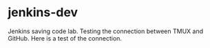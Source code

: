 # jenkins-dev
Jenkins saving code lab.
Testing the connection between TMUX and GitHub.
Here is a test of the connection.
